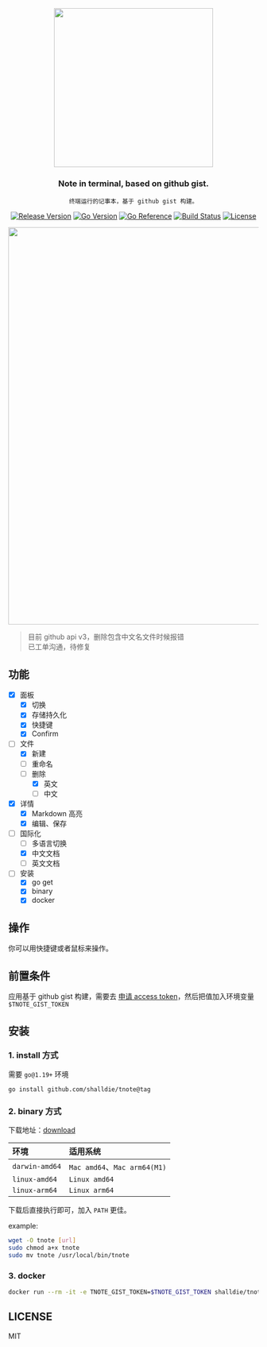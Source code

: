 <!-- 封面区域 -->
<div align="center">

<img src="https://user-images.githubusercontent.com/9987486/229472271-62a5d923-f7b7-416c-913e-c842ecc2de4d.png" width="320" />

### Note in terminal, based on github gist.

`终端运行的记事本，基于 github gist 构建。`

[![Release Version](https://img.shields.io/github/v/release/shalldie/tnote?display_name=tag&logo=github&style=flat-square)](https://github.com/shalldie/tnote)
[![Go Version](https://img.shields.io/github/go-mod/go-version/shalldie/tnote?label=go&logo=go&style=flat-square)](https://github.com/shalldie/tnote)
[![Go Reference](https://pkg.go.dev/badge/github.com/shalldie/tnote.svg)](https://pkg.go.dev/github.com/shalldie/tnote)
[![Build Status](https://img.shields.io/github/actions/workflow/status/shalldie/tnote/ci.yml?branch=master&label=build&logo=github&style=flat-square)](https://github.com/shalldie/tnote/actions)
[![License](https://img.shields.io/github/license/shalldie/tnote?logo=github&style=flat-square)](https://github.com/shalldie/tnote)

<img src="https://user-images.githubusercontent.com/9987486/229672987-6cc48582-fed0-4537-8192-aa2780cf1316.png" width="800">

</div>

<!-- 封面区域 end -->

> 目前 github api v3，删除包含中文名文件时候报错 <br>
> 已工单沟通，待修复

## 功能

- [x] 面板
  - [x] 切换
  - [x] 存储持久化
  - [x] 快捷键
  - [x] Confirm
- [ ] 文件
  - [x] 新建
  - [ ] 重命名
  - [ ] 删除
    - [x] 英文
    - [ ] 中文
- [x] 详情
  - [x] Markdown 高亮
  - [x] 编辑、保存
- [ ] 国际化
  - [ ] 多语言切换
  - [x] 中文文档
  - [ ] 英文文档
- [ ] 安装
  - [x] go get
  - [x] binary
  - [x] docker

## 操作

你可以用快捷键或者鼠标来操作。

## 前置条件

应用基于 github gist 构建，需要去 [申请 access token](https://github.com/settings/tokens/new)，然后把值加入环境变量 `$TNOTE_GIST_TOKEN`

## 安装

### 1. install 方式

需要 `go@1.19+` 环境

```bash
go install github.com/shalldie/tnote@tag
```

### 2. binary 方式

下载地址：[download](https://github.com/shalldie/tnote/releases)

| 环境           | 适用系统                     |
| :------------- | :--------------------------- |
| `darwin-amd64` | `Mac amd64`、`Mac arm64(M1)` |
| `linux-amd64`  | `Linux amd64`                |
| `linux-arm64`  | `Linux arm64`                |

下载后直接执行即可，加入 `PATH` 更佳。

example:

```bash
wget -O tnote [url]
sudo chmod a+x tnote
sudo mv tnote /usr/local/bin/tnote
```

### 3. docker

```bash
docker run --rm -it -e TNOTE_GIST_TOKEN=$TNOTE_GIST_TOKEN shalldie/tnote
```

## LICENSE

MIT
